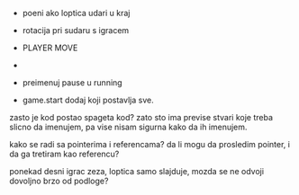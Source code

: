 - poeni ako loptica udari u kraj
- rotacija pri sudaru s igracem

- PLAYER MOVE
- 

- preimenuj pause u running

- game.start dodaj koji postavlja sve.



zasto je kod postao spageta kod? zato sto ima previse stvari koje treba slicno da imenujem, pa vise nisam sigurna kako da ih imenujem.


kako se radi sa pointerima i referencama? 
da li mogu da prosledim pointer, i da ga tretiram kao referencu?



ponekad desni igrac zeza, loptica samo slajduje, mozda se ne odvoji dovoljno brzo od podloge?